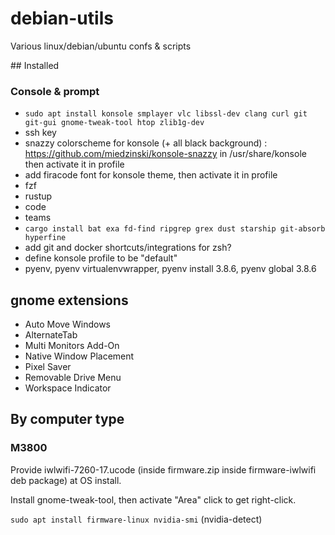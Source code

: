 # debian-utils

Various linux/debian/ubuntu confs & scripts

## Installed

### Console & prompt

* `sudo apt install konsole smplayer vlc libssl-dev clang curl git git-gui gnome-tweak-tool htop zlib1g-dev`
* ssh key
* snazzy colorscheme for konsole (+ all black background) : https://github.com/miedzinski/konsole-snazzy in /usr/share/konsole
  then activate it in profile
* add firacode font for konsole theme, then activate it in profile
* fzf
* rustup
* code
* teams
* `cargo install bat exa fd-find ripgrep grex dust starship git-absorb hyperfine`
* add git and docker shortcuts/integrations for zsh?
* define konsole profile to be "default"
* pyenv, pyenv virtualenvwrapper, pyenv install 3.8.6, pyenv global 3.8.6

## gnome extensions

- Auto Move Windows
- AlternateTab
- Multi Monitors Add-On
- Native Window Placement
- Pixel Saver
- Removable Drive Menu
- Workspace Indicator

## By computer type

### M3800

Provide iwlwifi-7260-17.ucode (inside firmware.zip inside firmware-iwlwifi deb package) at OS install.

Install gnome-tweak-tool, then activate "Area" click to get right-click.

`sudo apt install firmware-linux nvidia-smi` (nvidia-detect)
